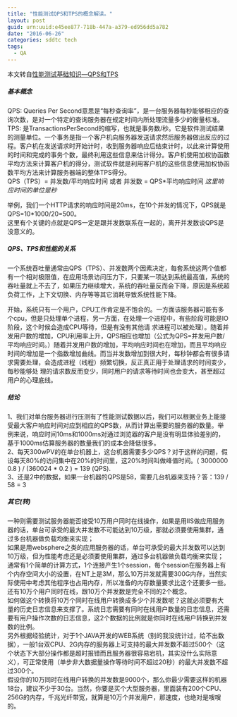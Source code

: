 ```yaml
---
title: "性能测试QPS和TPS的概念解读。"
layout: post
guid: urn:uuid:e45ee877-718b-447a-a379-ed956dd5a782
date: "2016-06-26"
categories: sddtc tech	
tags:
  - QA
---
```


本文转自[性能测试基础知识—QPS和TPS](https://dearhwj.gitbooks.io/itbook/content/test/performance_test_qps_tps.html)

##### 基本概念

QPS: Queries Per Second意思是“每秒查询率”，是一台服务器每秒能够相应的查询次数，是对一个特定的查询服务器在规定时间内所处理流量多少的衡量标准。  
TPS: 是TransactionsPerSecond的缩写，也就是事务数/秒。它是软件测试结果的测量单位。一个事务是指一个客户机向服务器发送请求然后服务器做出反应的过程。客户机在发送请求时开始计时，收到服务器响应后结束计时，以此来计算使用的时间和完成的事务个数，最终利用这些信息来估计得分。客户机使用加权协函数平均方法来计算客户机的得分，测试软件就是利用客户机的这些信息使用加权协函数平均方法来计算服务器端的整体TPS得分。  
QPS（TPS）= 并发数/平均响应时间 或者 并发数 = QPS\*平均响应时间 *这里响应时间的单位是秒*  

举例，我们一个HTTP请求的响应时间是20ms，在10个并发的情况下，QPS就是 QPS=10*1000/20=500。  
这里有个关键的点就是QPS一定是跟并发数联系在一起的，离开并发数谈QPS是没意义的。  

##### QPS、TPS和性能的关系
一个系统吞吐量通常由QPS（TPS）、并发数两个因素决定，每套系统这两个值都有一个相对极限值，在应用场景访问压力下，只要某一项达到系统最高值，系统的吞吐量就上不去了，如果压力继续增大，系统的吞吐量反而会下降，原因是系统超负荷工作，上下文切换、内存等等其它消耗导致系统性能下降。  

开始，系统只有一个用户，CPU工作肯定是不饱合的。一方面该服务器可能有多个cpu，但是只处理单个进程，另一方面，在处理一个进程中，有些阶段可能是IO阶段，这个时候会造成CPU等待，但是有没有其他请 求进程可以被处理）。随着并发用户数的增加，CPU利用率上升，QPS相应也增加（公式为QPS=并发用户数/平均响应时间。）随着并发用户数的增加，平均响应时间也在增加，而且平均响应时间的增加是一个指数增加曲线。而当并发数增加到很大时，每秒钟都会有很多请求需要处理，会造成进程（线程）频繁切换，反正真正用于处理请求的时间变少，每秒能够处 理的请求数反而变少，同时用户的请求等待时间也会变大，甚至超过用户的心理底线。  

##### 结论

1、我们对单台服务器进行压测有了性能测试数据以后，我们可以根据业务上能接受最大客户响应时间对应到相应的QPS数，从而计算出需要的服务器的数量。举例来说，响应时间10ms和1000ms对通过浏览器的客户是没有明显体验差别的，基于1000ms估算服务器的数量我们的成本会降低很多。  
2、每天300wPV的在单台机器上，这台机器需要多少QPS？对于这样的问题，假设每天80%的访问集中在20%的时间里，这20%时间叫做峰值时间。( 3000000 0.8 ) / (360024 * 0.2 ) = 139 (QPS).  
3、还是2中的数据，如果一台机器的QPS是58，需要几台机器来支持？答：139 / 58 = 3

##### 其它(转)  
一种则需要测试服务器能否接受10万用户同时在线操作，如果是用IIS做应用服务器的话，单台可承受的最大并发数不可能达到10万级，那就必须要使用集群，通过多台机器做负载均衡来实现；  
如果是用websphere之类的应用服务器的话，单台可承受的最大并发数可以达到10万级，但为性能考虑还是必须要使用集群，通过多台机器做负载均衡来实现；通常有1个简单的计算方式，1个连接产生1个session，每个session在服务器上有个内存空间大小的设置，在NT上是3M，那么10万并发就需要300G内存，当然实际使用中考虑其他程序也占用内存，所以准备的内存数量要求比这个还要多一些。还有10万个用户同时在线，跟10万个并发数是完全不同的2个概念。  
如何做这个转换将10万个同时在线用户转换成多少个并发数呢？这就必须要有大量的历史日志信息来支撑了。系统日志需要有同时在线用户数量的日志信息，还需要有用户操作次数的日志信息，这2个数据的比例就是你同时在线用户转换到并发数的比例。  
另外根据经验统计，对于1个JAVA开发的WEB系统（别的我没统计过，给不出数据），一般1台双CPU、2G内存的服务器上可支持的最大并发数不超过500个（这个状态下大部分操作都是超时报错而且服务器很容易宕机，其实没什么实际意义），可正常使用（单步非大数据量操作等待时间不超过20秒）的最大并发数不超过300个。  
假设你的10万同时在线用户转换的并发数是9000个，那么你最少需要这样的机器18台，建议不少于30台。当然，你要是买个大型服务器，里面装有200个CPU、256G的内存，千兆光纤带宽，就算是10万个并发用户，那速度，也绝对是嗖嗖的。






